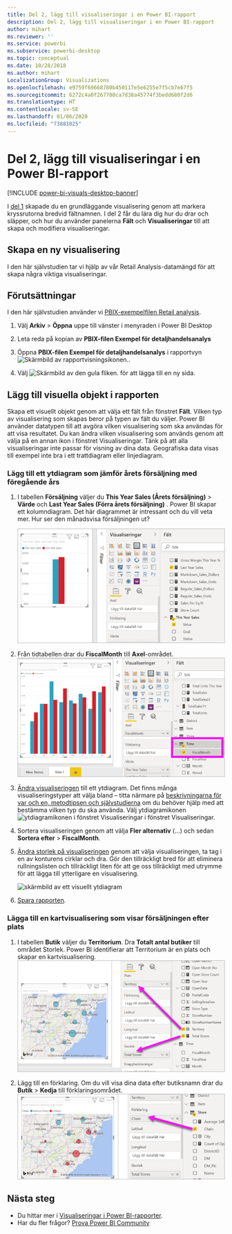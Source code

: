 ```yaml
---
title: Del 2, lägg till visualiseringar i en Power BI-rapport
description: Del 2, lägg till visualiseringar i en Power BI-rapport
author: mihart
ms.reviewer: ''
ms.service: powerbi
ms.subservice: powerbi-desktop
ms.topic: conceptual
ms.date: 10/28/2018
ms.author: mihart
LocalizationGroup: Visualizations
ms.openlocfilehash: e9759f69668780b450117e5e6255e7f5cb7e67f5
ms.sourcegitcommit: 6272c4a0f267708ca7d38a45774f3bedd680f2d6
ms.translationtype: HT
ms.contentlocale: sv-SE
ms.lasthandoff: 01/06/2020
ms.locfileid: "73881025"
---
```

# <a name="part-2-add-visualizations-to-a-power-bi-report"></a>Del 2, lägg till visualiseringar i en Power BI-rapport

[!INCLUDE [power-bi-visuals-desktop-banner](../includes/power-bi-visuals-desktop-banner.md)]

I [del 1](power-bi-report-add-visualizations-i.md) skapade du en grundläggande visualisering genom att markera kryssrutorna bredvid fältnamnen.  I del 2 får du lära dig hur du drar och släpper, och hur du använder panelerna **Fält** och **Visualiseringar** till att skapa och modifiera visualiseringar.


## <a name="create-a-new-visualization"></a>Skapa en ny visualisering
I den här självstudien tar vi hjälp av vår Retail Analysis-datamängd för att skapa några viktiga visualiseringar.

## <a name="prerequisites"></a>Förutsättningar

I den här självstudien använder vi [PBIX-exempelfilen Retail analysis](https://download.microsoft.com/download/9/6/D/96DDC2FF-2568-491D-AAFA-AFDD6F763AE3/Retail%20Analysis%20Sample%20PBIX.pbix).

1. Välj **Arkiv** > **Öppna** uppe till vänster i menyraden i Power BI Desktop
   
2. Leta reda på kopian av **PBIX-filen Exempel för detaljhandelsanalys**

1. Öppna **PBIX-filen Exempel för detaljhandelsanalys** i rapportvyn ![Skärmbild av rapportvisningsikonen.](media/power-bi-visualization-kpi/power-bi-report-view.png).

1. Välj ![Skärmbild av den gula fliken.](media/power-bi-visualization-kpi/power-bi-yellow-tab.png) för att lägga till en ny sida.

## <a name="add-visualizations-to-the-report"></a>Lägg till visuella objekt i rapporten

Skapa ett visuellt objekt genom att välja ett fält från fönstret **Fält**. Vilken typ av visualisering som skapas beror på typen av fält du väljer. Power BI använder datatypen till att avgöra vilken visualisering som ska användas för att visa resultatet. Du kan ändra vilken visualisering som används genom att välja på en annan ikon i fönstret Visualiseringar. Tänk på att alla visualiseringar inte passar för visning av dina data. Geografiska data visas till exempel inte bra i ett trattdiagram eller linjediagram. 


### <a name="add-an-area-chart-that-looks-at-this-years-sales-compared-to-last-year"></a>Lägg till ett ytdiagram som jämför årets försäljning med föregående års

1. I tabellen **Försäljning** väljer du **This Year Sales (Årets försäljning)**  > **Värde** och **Last Year Sales (Förra årets försäljning)** . Power BI skapar ett kolumndiagram.  Det här diagrammet är intressant och du vill veta mer. Hur ser den månadsvisa försäljningen ut?  
   
   ![Skärmbild med ett kolumndiagram](media/power-bi-report-add-visualizations-ii/power-bi-start.png)

2. Från tidtabellen drar du **FiscalMonth** till **Axel**-området.  
   ![Skärmbild med ett kolumndiagram där FiscalMonth är en axel](media/power-bi-report-add-visualizations-ii/power-bi-fiscalmonth.png)

3. [Ändra visualiseringen](power-bi-report-change-visualization-type.md) till ett ytdiagram.  Det finns många visualiseringstyper att välja bland – titta närmare på [beskrivningarna för var och en, metodtipsen och självstudierna](power-bi-visualization-types-for-reports-and-q-and-a.md) om du behöver hjälp med att bestämma vilken typ du ska använda. Välj ytdiagramikonen ![ytdiagramikonen i fönstret Visualiseringar](media/power-bi-report-add-visualizations-ii/power-bi-area-chart.png) i fönstret Visualiseringar.

4. Sortera visualiseringen genom att välja **Fler alternativ** (...) och sedan **Sortera efter** >  **FiscalMonth**.

5. [Ändra storlek på visualiseringen](power-bi-visualization-move-and-resize.md) genom att välja visualiseringen, ta tag i en av konturens cirklar och dra. Gör den tillräckligt bred för att eliminera rullningslisten och tillräckligt liten för att ge oss tillräckligt med utrymme för att lägga till ytterligare en visualisering.
   
   ![skärmbild av ett visuellt ytdiagram](media/power-bi-report-add-visualizations-ii/pbi_part2_7b.png)
6. [Spara rapporten](../service-report-save.md).

### <a name="add-a-map-visualization-that-looks-at-sales-by-location"></a>Lägga till en kartvisualisering som visar försäljningen efter plats

1. I tabellen **Butik** väljer du **Territorium**. Dra **Totalt antal butiker** till området Storlek. Power BI identifierar att Territorium är en plats och skapar en kartvisualisering.  
   ![Ytdiagram](media/power-bi-report-add-visualizations-ii/power-bi-map1.png)

2. Lägg till en förklaring.  Om du vill visa dina data efter butiksnamn drar du **Butik** > **Kedja** till förklaringsområdet.  
   ![rapportarbetsyta med enpil från Kedja i fältlistan till Kedja i förklaringsbucketen](media/power-bi-report-add-visualizations-ii/power-bi-chain.png)

## <a name="next-steps"></a>Nästa steg
* Du hittar mer i [Visualiseringar i Power BI-rapporter](power-bi-report-visualizations.md).  
* Har du fler frågor? [Prova Power BI Community](https://community.powerbi.com/)

